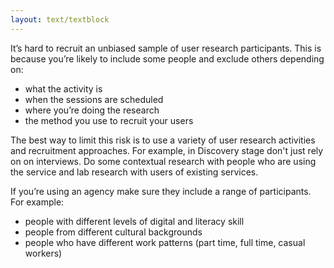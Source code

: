 ```yaml
---
layout: text/textblock
---
```


It’s hard to recruit an unbiased sample of user research participants. This is because you’re likely to include some people and exclude others depending on:
- what the activity is
- when the sessions are scheduled
- where you’re doing the research
- the method you use to recruit your users

The best way to limit this risk is to use a variety of user research activities and recruitment approaches. For example, in Discovery stage don't just rely on on interviews. Do some contextual research with people who are using the service and lab research with users of existing services.

If you’re using an agency make sure they include a range of participants. For example:
- people with different levels of digital and literacy skill
- people from different cultural backgrounds
- people who have different work patterns (part time, full time, casual workers)
